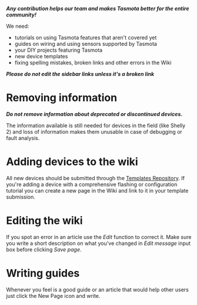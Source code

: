 ***Any contribution helps our team and makes Tasmota better for the entire community!***

We need:
- tutorials on using Tasmota features that aren't covered yet
- guides on wiring and using sensors supported by Tasmota
- your DIY projects featuring Tasmota
- new device templates 
- fixing spelling mistakes, broken links and other errors in the Wiki

***Please do not edit the sidebar links unless it's a broken link*** 

# Removing information

***Do not remove information about deprecated or discontinued devices.***

The information available is still needed for devices in the field (like Shelly 2) and loss of information makes them unusable in case of debugging or fault analysis.

# Adding devices to the wiki

All new devices should be submitted through the [Templates Repository](http://blakadder.github.io/templates). If you're adding a device with a comprehensive flashing or configuration tutorial you can create a new page in the Wiki and link to it in your template submission.

# Editing the wiki
If you spot an error in an article use the *Edit* function to correct it. Make sure you write a short description on what you've changed in *Edit message* input box before clicking *Save page*.

# Writing guides
Whenever you feel is a good guide or an article that would help other users just click the New Page icon and write.
